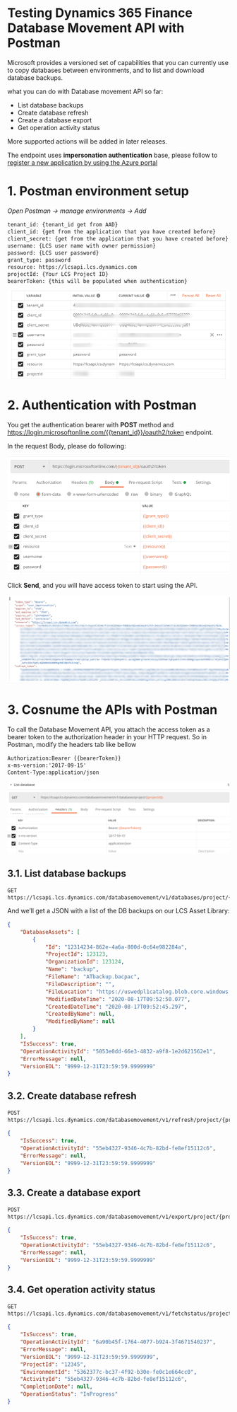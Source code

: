 # Testing Dynamics 365 Finance Database Movement API with Postman


Microsoft provides a versioned set of capabilities that you can currently use to copy databases between environments, and to list and download database backups.

what you can do with Database movement API so far:

- List database backups
- Create database refresh
- Create a database export
- Get operation activity status

More supported actions will be added in later releases.

The endpoint uses **impersonation authentication** base, please follow to [register a new application by using the Azure portal](https://docs.microsoft.com/en-us/dynamics365/fin-ops-core/dev-itpro/database/api/dbmovement-api-authentication#register-a-new-application-by-using-the-azure-portal)


# 1. Postman environment setup

*Open Postman -> manage environments -> Add*

```text
tenant_id: {tenant_id get from AAD}
client_id: {get from the application that you have created before}
client_secret: {get from the application that you have created before}
username: {LCS user name with owner permission}
password: {LCS user password}
grant_type: password
resource: https://lcsapi.lcs.dynamics.com
projectId: {Your LCS Project ID}
bearerToken: {this will be populated when authentication}
```

![Postman environment setup](/imagesposts/Testing-Dynamics-365-Finance-Database-Movement-API-with-Postman_1.png)

# 2. Authentication with Postman

You get the authentication bearer with **POST** method and https://login.microsoftonline.com/{{tenant_id}}/oauth2/token endpoint.

In the request Body, please do following:

![Authentication with Postman](/imagesposts/Testing-Dynamics-365-Finance-Database-Movement-API-with-Postman_2.png)

Click **Send**, and you will have access token to start using the API.

![token](/imagesposts/Testing-Dynamics-365-Finance-Database-Movement-API-with-Postman_3.png)

# 3. Cosnume the APIs with Postman

To call the Database Movement API, you attach the access token as a bearer token to the authorization header in your HTTP request. So in Postman, modify the headers tab like bellow

```
Authorization:Bearer {{bearerToken}}
x-ms-version:'2017-09-15'
Content-Type:application/json
```

![Cosnume](/imagesposts/Testing-Dynamics-365-Finance-Database-Movement-API-with-Postman_4.png)

## 3.1. List database backups

```
GET https://lcsapi.lcs.dynamics.com/databasemovement/v1/databases/project/{{projectId}}
```

And we’ll get a JSON with a list of the DB backups on our LCS Asset Library:

```json
{
    "DatabaseAssets": [
        {
            "Id": "12314234-862e-4a6a-800d-0c64e982284a",
            "ProjectId": 123123,
            "OrganizationId": 123124,
            "Name": "backup",
            "FileName": "ATbackup.bacpac",
            "FileDescription": "",
            "FileLocation": "https://uswedpl1catalog.blob.core.windows.net/product-ax7productname/******",
            "ModifiedDateTime": "2020-08-17T09:52:50.077",
            "CreatedDateTime": "2020-08-17T09:52:45.297",
            "CreatedByName": null,
            "ModifiedByName": null
        }
    ],
    "IsSuccess": true,
    "OperationActivityId": "5053e0dd-66e3-4832-a9f8-1e2d621562e1",
    "ErrorMessage": null,
    "VersionEOL": "9999-12-31T23:59:59.9999999"
}
```

## 3.2. Create database refresh

```
POST https://lcsapi.lcs.dynamics.com/databasemovement/v1/refresh/project/{projectId}/source/{sourceEnvironmentId}/target/{targetEnvironmentId}
```

```json
{
    "IsSuccess": true,
    "OperationActivityId": "55eb4327-9346-4c7b-82bd-fe8ef15112c6",
    "ErrorMessage": null,
    "VersionEOL": "9999-12-31T23:59:59.9999999"
}
```

## 3.3. Create a database export

```
POST https://lcsapi.lcs.dynamics.com/databasemovement/v1/export/project/{projectId}/environment/{environmentId}/backupName/{backupName}
```

```json
{
    "IsSuccess": true,
    "OperationActivityId": "55eb4327-9346-4c7b-82bd-fe8ef15112c6",
    "ErrorMessage": null,
    "VersionEOL": "9999-12-31T23:59:59.9999999"
}
```

## 3.4. Get operation activity status

```
GET https://lcsapi.lcs.dynamics.com/databasemovement/v1/fetchstatus/project/{projectId}/environment/{environmentId}/operationactivity/{operationactivityId}
```

```json
{
    "IsSuccess": true,
    "OperationActivityId": "6a90b45f-1764-4077-b924-3f4671540237",
    "ErrorMessage": null,
    "VersionEOL": "9999-12-31T23:59:59.9999999",
    "ProjectId": "12345",
    "EnvironmentId": "5362377c-bc37-4f92-b30e-fe0c1e664cc0",
    "ActivityId": "55eb4327-9346-4c7b-82bd-fe8ef15112c6",
    "CompletionDate": null,
    "OperationStatus": "InProgress"
}
```



